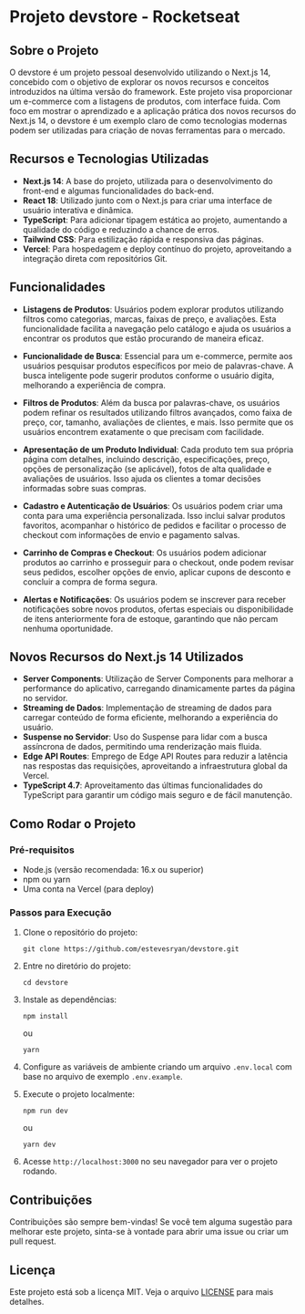 # Projeto devstore - Rocketseat

## Sobre o Projeto

O devstore é um projeto pessoal desenvolvido utilizando o Next.js 14, concebido com o objetivo de explorar os novos recursos e conceitos introduzidos na última versão do framework. Este projeto visa proporcionar um e-commerce com a listagens de produtos, com interface fuida. Com foco em mostrar o aprendizado e a aplicação prática dos novos recursos do Next.js 14, o devstore é um exemplo claro de como tecnologias modernas podem ser utilizadas para criação de novas ferramentas para o mercado.

## Recursos e Tecnologias Utilizadas

- **Next.js 14**: A base do projeto, utilizada para o desenvolvimento do front-end e algumas funcionalidades do back-end.
- **React 18**: Utilizado junto com o Next.js para criar uma interface de usuário interativa e dinâmica.
- **TypeScript**: Para adicionar tipagem estática ao projeto, aumentando a qualidade do código e reduzindo a chance de erros.
- **Tailwind CSS**: Para estilização rápida e responsiva das páginas.
- **Vercel**: Para hospedagem e deploy contínuo do projeto, aproveitando a integração direta com repositórios Git.

## Funcionalidades

- **Listagens de Produtos**: Usuários podem explorar produtos utilizando filtros como categorias, marcas, faixas de preço, e avaliações. Esta funcionalidade facilita a navegação pelo catálogo e ajuda os usuários a encontrar os produtos que estão procurando de maneira eficaz.

- **Funcionalidade de Busca**: Essencial para um e-commerce, permite aos usuários pesquisar produtos específicos por meio de palavras-chave. A busca inteligente pode sugerir produtos conforme o usuário digita, melhorando a experiência de compra.

- **Filtros de Produtos**: Além da busca por palavras-chave, os usuários podem refinar os resultados utilizando filtros avançados, como faixa de preço, cor, tamanho, avaliações de clientes, e mais. Isso permite que os usuários encontrem exatamente o que precisam com facilidade.

- **Apresentação de um Produto Individual**: Cada produto tem sua própria página com detalhes, incluindo descrição, especificações, preço, opções de personalização (se aplicável), fotos de alta qualidade e avaliações de usuários. Isso ajuda os clientes a tomar decisões informadas sobre suas compras.

- **Cadastro e Autenticação de Usuários**: Os usuários podem criar uma conta para uma experiência personalizada. Isso inclui salvar produtos favoritos, acompanhar o histórico de pedidos e facilitar o processo de checkout com informações de envio e pagamento salvas.

- **Carrinho de Compras e Checkout**: Os usuários podem adicionar produtos ao carrinho e prosseguir para o checkout, onde podem revisar seus pedidos, escolher opções de envio, aplicar cupons de desconto e concluir a compra de forma segura.

- **Alertas e Notificações**: Os usuários podem se inscrever para receber notificações sobre novos produtos, ofertas especiais ou disponibilidade de itens anteriormente fora de estoque, garantindo que não percam nenhuma oportunidade.


## Novos Recursos do Next.js 14 Utilizados

- **Server Components**: Utilização de Server Components para melhorar a performance do aplicativo, carregando dinamicamente partes da página no servidor.
- **Streaming de Dados**: Implementação de streaming de dados para carregar conteúdo de forma eficiente, melhorando a experiência do usuário.
- **Suspense no Servidor**: Uso do Suspense para lidar com a busca assíncrona de dados, permitindo uma renderização mais fluida.
- **Edge API Routes**: Emprego de Edge API Routes para reduzir a latência nas respostas das requisições, aproveitando a infraestrutura global da Vercel.
- **TypeScript 4.7**: Aproveitamento das últimas funcionalidades do TypeScript para garantir um código mais seguro e de fácil manutenção.

## Como Rodar o Projeto

### Pré-requisitos

- Node.js (versão recomendada: 16.x ou superior)
- npm ou yarn
- Uma conta na Vercel (para deploy)

### Passos para Execução

1. Clone o repositório do projeto:
   ```
   git clone https://github.com/estevesryan/devstore.git
   ```
2. Entre no diretório do projeto:
   ```
   cd devstore
   ```
3. Instale as dependências:
   ```
   npm install
   ```
   ou
   ```
   yarn
   ```
4. Configure as variáveis de ambiente criando um arquivo `.env.local` com base no arquivo de exemplo `.env.example`.

5. Execute o projeto localmente:
   ```
   npm run dev
   ```
   ou
   ```
   yarn dev
   ```
6. Acesse `http://localhost:3000` no seu navegador para ver o projeto rodando.

## Contribuições

Contribuições são sempre bem-vindas! Se você tem alguma sugestão para melhorar este projeto, sinta-se à vontade para abrir uma issue ou criar um pull request.

## Licença

Este projeto está sob a licença MIT. Veja o arquivo [LICENSE](LICENSE) para mais detalhes.
